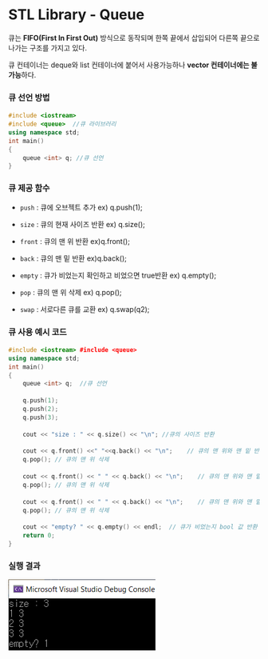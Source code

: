 # STL Library - Queue

큐는 **FIFO(First In First Out)** 방식으로 동작되며 한쪽 끝에서 삽입되어 다른쪽 끝으로 나가는 구조를 가지고 있다.  

큐 컨테이너는 deque와 list 컨테이너에 붙어서 사용가능하나 **vector 컨테이너에는 불가능**하다.

### 큐 선언 방법

```C++
#include <iostream> 
#include <queue>  //큐 라이브러리 
using namespace std;
int main() 
{
	queue <int> q; //큐 선언
}
```



### 큐 제공 함수

- `push` :   큐에 오브젝트 추가 ex) q.push(1);

  

- `size` :  큐의 현재 사이즈 반환 ex) q.size();

  

- `front` :  큐의 맨 위 반환 ex)q.front();

  

- `back` : 큐의 맨 밑 반환 ex)q.back();



- `empty` : 큐가 비었는지 확인하고 비었으면 true반환 ex) q.empty();



- `pop` : 큐의 맨 위 삭제  ex) q.pop();



- `swap` : 서로다른 큐를 교환 ex) q.swap(q2);



### 큐 사용 예시 코드

```c++
#include <iostream> #include <queue>
using namespace std;
int main() 
{
	queue <int> q;  //큐 선언
    
    q.push(1); 
    q.push(2); 
    q.push(3);
    
	cout << "size : " << q.size() << "\n"; //큐의 사이즈 반환
	
	cout << q.front() <<" "<<q.back() << "\n";    // 큐의 맨 위와 맨 밑 반환 
	q.pop(); // 큐의 맨 위 삭제
	
	cout << q.front() << " " << q.back() << "\n";    // 큐의 맨 위와 맨 밑 반환 
	q.pop(); // 큐의 맨 위 삭제
	
	cout << q.front() << " " << q.back() << "\n";    // 큐의 맨 위와 맨 밑 반환 
	q.pop(); // 큐의 맨 위 삭제
    
	cout << "empty? " << q.empty() << endl;  // 큐가 비었는지 bool 값 반환 
    return 0;
}
```

### 실행 결과

![실행 결과](./algorithm_concept_note/img/queue_ex.png)
